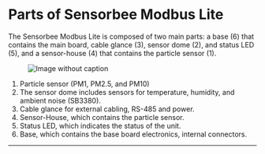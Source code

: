 # Parts of Sensorbee Modbus Lite

The Sensorbee Modbus Lite is composed of two main parts: a base (6) that contains the main board, cable glance (3), sensor dome (2), and status LED (5), and a sensor-house (4) that contains the particle sensor (1).

<figure><img src="https://image-forwarder.notaku.so/aHR0cHM6Ly93d3cubm90aW9uLnNvL2ltYWdlL2h0dHBzJTNBJTJGJTJGcHJvZC1maWxlcy1zZWN1cmUuczMudXMtd2VzdC0yLmFtYXpvbmF3cy5jb20lMkY4YTlhZWQwNi1mODQ0LTRkZTQtYjk2Yi1jMTUyNjkzMWM1NTclMkY3NDY3YmQwNC04MTE4LTRhNjktYjM4Yi0xNWU2N2Y1MWM3OTQlMkZVbnRpdGxlZC5wbmc_dGFibGU9YmxvY2smc3BhY2VJZD04YTlhZWQwNi1mODQ0LTRkZTQtYjk2Yi1jMTUyNjkzMWM1NTcmaWQ9NzY3ZDVkMGQtZWFmYi00N2U3LWE1ZWEtMTFjNTI5NjAyZWI1JmNhY2hlPXYyJndpZHRoPTE0MTUuOTM3NQ==" alt="Image without caption"><figcaption></figcaption></figure>

1. Particle sensor (PM1, PM2.5, and PM10)
2. The sensor dome includes sensors for temperature, humidity, and ambient noise (SB3380).
3. Cable glance for external cabling, RS-485 and power.
4. Sensor-House, which contains the particle sensor.
5. Status LED, which indicates the status of the unit.
6. Base, which contains the base board electronics, internal connectors.



***

